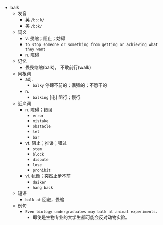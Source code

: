 - balk
  - 发音
    - 英 `/bɔːk/`
    - 美 `/bɔk/`
  - 词义
    - v. 畏缩；阻止；妨碍
    - `to stop someone or something from getting or achieving what they want`
    - n. 障碍
  - 记忆
    - 畏畏缩缩(balk)， 不敢前行(walk)
  - 同根词
    - adj.
      - `balky` 停蹄不前的；倔强的；不愿干的
    - n.
      - `balking` [电] 阻行；慢行
  - 近义词
    - n. 障碍；错误
      - `error`
      - `mistake`
      - `obstacle`
      - `let`
      - `bar`
    - vt. 阻止；推诿；错过
      - `stem`
      - `block`
      - `dispute`
      - `lose`
      - `prohibit`
    - vi. 犹豫；突然止步不前
      - `daiker`
      - `hang back`
  - 短语
    - `balk at` 回避，畏缩 
  - 例句
    - `Even biology undergraduates may balk at animal experiments.`
      - 即使是生物专业的大学生都可能会反对动物实验。

